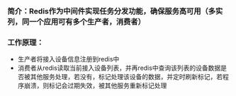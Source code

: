 ### 简介：Redis作为中间件实现任务分发功能，确保服务高可用（多实列，同一个应用可有多个生产者，消费者）
### 工作原理：
- 生产者将接入设备信息注册到redis中
- 消费者从redis读取当前接入设备列表，并再redis中查询该列表的设备数据是否被其他服务处理，若没有，标记处理该设备的数据，并定时刷新标记，若程序崩溃，则标记会过期失效，被其他服务重新标记处理
